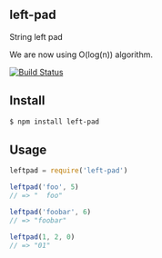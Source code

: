 ## left-pad

String left pad

We are now using O(log(n)) algorithm.

[![Build Status][travis-image]][travis-url]

## Install

```bash
$ npm install left-pad
```

## Usage

```js
leftpad = require('left-pad')

leftpad('foo', 5)
// => "  foo"

leftpad('foobar', 6)
// => "foobar"

leftpad(1, 2, 0)
// => "01"
```

[travis-image]: https://travis-ci.org/stevemao/left-pad.svg?branch=master
[travis-url]: https://travis-ci.org/stevemao/left-pad
